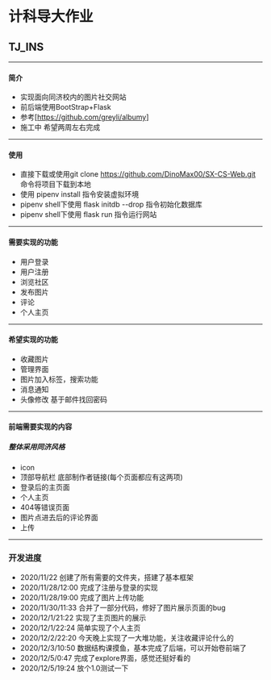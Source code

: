 # 计科导大作业
## TJ_INS
---
#### 简介
* 实现面向同济校内的图片社交网站
* 前后端使用BootStrap+Flask
* 参考[https://github.com/greyli/albumy]
* 施工中 希望两周左右完成

---
#### 使用
* 直接下载或使用git clone https://github.com/DinoMax00/SX-CS-Web.git 命令将项目下载到本地
* 使用 pipenv install 指令安装虚拟环境
* pipenv shell下使用 flask initdb --drop 指令初始化数据库
* pipenv shell下使用 flask run 指令运行网站

---
#### 需要实现的功能
* 用户登录
* 用户注册
* 浏览社区
* 发布图片
* 评论
* 个人主页
---
#### 希望实现的功能
* 收藏图片
* 管理界面
* 图片加入标签，搜索功能
* 消息通知
* 头像修改 基于邮件找回密码
---
#### 前端需要实现的内容
##### 整体采用同济风格
* icon
* 顶部导航栏 底部制作者链接(每个页面都应有这两项)
* 登录后的主页面
* 个人主页
* 404等错误页面
* 图片点进去后的评论界面
* 上传
--- 
### 开发进度
* 2020/11/22 创建了所有需要的文件夹，搭建了基本框架
* 2020/11/28/12:00 完成了注册与登录的实现
* 2020/11/28/19:00 完成了图片上传功能
* 2020/11/30/11:33 合并了一部分代码，修好了图片展示页面的bug
* 2020/12/1/21:22 实现了主页图片的展示
* 2020/12/1/22:24 简单实现了个人主页
* 2020/12/2/22:20 今天晚上实现了一大堆功能，关注收藏评论什么的
* 2020/12/3/10:50 数据结构课摸鱼，基本完成了后端，可以开始卷前端了
* 2020/12/5/0:47 完成了explore界面，感觉还挺好看的
* 2020/12/5/19:24 放个1.0测试一下
